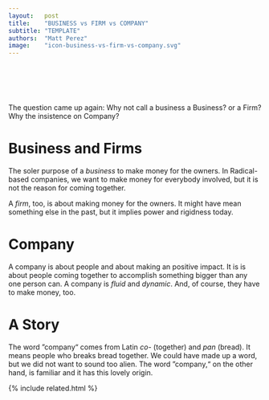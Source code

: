 ```yaml
---
layout:   post
title:    "BUSINESS vs FIRM vs COMPANY"
subtitle: "TEMPLATE"
authors:  "Matt Perez"
image:    "icon-business-vs-firm-vs-company.svg"
---
```


<div style="display:none;">
 <p>The question came up again: Why not call a business a <span class="_paradigm">Business</span>? or a <span class="_paradigm">Firm</span>? Why the insistence on <span class="_paradigm">Company</span>?</p>
</div>

<h1>&nbsp;</h1>
 <p>The question came up again: Why not call a business a <span class="_paradigm">Business</span>? or a <span class="_paradigm">Firm</span>? Why the insistence on <span class="_paradigm">Company</span>?</p>

<h1>Business and Firms</h1>
 <p>The soler purpose of a <em>business</em> to make money for the owners. In <span class='_paradigm'>Radical</span>-based companies, we want to make money for everybody involved, but it is not the reason for coming together.</p>
 <p>A <em>firm</em>, too, is about making money for the owners. It might have mean something else in the past, but it implies power and rigidness today.</p>

<h1>Company</h1>
 <p>A <span class="_paradigm">company</span> is about people and about making an positive impact. It is is about people coming together to accomplish something bigger than any one person can. A <span class="_paradigm">company</span> is <em>fluid</em> and <em>dynamic</em>. And, of course, they have to make money, too.</p>

<h1>A Story</h1>
 <p>The word &rdquo;company&ldquo; comes from Latin <em>co-</em> (together) and <em>pan</em> (bread). It means people who breaks bread together. We could have made up a word, but we did not want to sound too alien. The word &rdquo;company,&ldquo; on the other hand, is familiar and it has this lovely origin.</p>

{% include related.html %}
